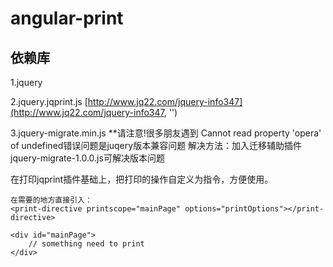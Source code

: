 # angular-print
## 依赖库
1.jquery

2.jquery.jqprint.js
[http://www.jq22.com/jquery-info347](http://www.jq22.com/jquery-info347, '')

3.jquery-migrate.min.js
**请注意!很多朋友遇到 Cannot read property 'opera' of undefined错误问题是juqery版本兼容问题
解决方法：加入迁移辅助插件jquery-migrate-1.0.0.js可解决版本问题

在打印jqprint插件基础上，把打印的操作自定义为指令，方便使用。

	在需要的地方直接引入：
	<print-directive printscope="mainPage" options="printOptions"></print-directive>
	
	<div id="mainPage">
		// something need to print
	</div>
